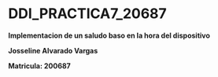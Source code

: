 # DDI_PRACTICA7_20687

**Implementacion de un saludo baso en la hora del dispositivo**

**Josseline Alvarado Vargas**

**Matricula: 200687**
